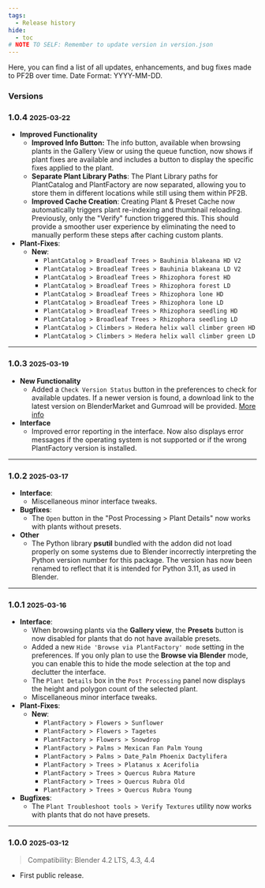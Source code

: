 ```yaml
---
tags:
  - Release history
hide:
  - toc
# NOTE TO SELF: Remember to update version in version.json
---
```

Here, you can find a list of all updates, enhancements, and bug fixes made to PF2B over time. Date Format: YYYY-MM-DD.


### Versions

<div class="changelog" markdown>

### 1.0.4 <small>2025-03-22</small>

- **Improved Functionality**
    - **Improved Info Button:** The info button, available when browsing plants in the Gallery View or using the queue function, now shows if plant fixes are available and includes a button to display the specific fixes applied to the plant.
    - **Separate Plant Library Paths**: The Plant Library paths for PlantCatalog and PlantFactory are now separated, allowing you to store them in different locations while still using them within PF2B.
    - **Improved Cache Creation**: Creating Plant & Preset Cache now automatically triggers plant re-indexing and thumbnail reloading. Previously, only the "Verify" function triggered this. This should provide a smoother user experience by eliminating the need to manually perform these steps after caching custom plants.
- **Plant-Fixes**:
    - **New**:
        - `PlantCatalog > Broadleaf Trees > Bauhinia blakeana HD V2`
        - `PlantCatalog > Broadleaf Trees > Bauhinia blakeana LD V2`
        - `PlantCatalog > Broadleaf Trees > Rhizophora forest HD`
        - `PlantCatalog > Broadleaf Trees > Rhizophora forest LD`
        - `PlantCatalog > Broadleaf Trees > Rhizophora lone HD`
        - `PlantCatalog > Broadleaf Trees > Rhizophora lone LD`
        - `PlantCatalog > Broadleaf Trees > Rhizophora seedling HD`
        - `PlantCatalog > Broadleaf Trees > Rhizophora seedling LD`
        - `PlantCatalog > Climbers > Hedera helix wall climber green HD`
        - `PlantCatalog > Climbers > Hedera helix wall climber green LD`

---

### 1.0.3 <small>2025-03-19</small>

- **New Functionality**
    - Added a `Check Version Status` button in the preferences to check for available updates. If a newer version is found, a download link to the latest version on BlenderMarket and Gumroad will be provided. [More info](preferences/general.md#version-check)
- **Interface**
    - Improved error reporting in the interface. Now also displays error messages if the operating system is not supported or if the wrong PlantFactory version is installed.

---

### 1.0.2 <small>2025-03-17</small>

- **Interface**:
    - Miscellaneous minor interface tweaks.
- **Bugfixes**:
    - The `Open` button in the "Post Processing > Plant Details" now works with plants without presets.
- **Other**
    - The Python library **psutil** bundled with the addon did not load properly on some systems due to Blender incorrectly interpreting the Python version number for this package. The version has now been renamed to reflect that it is intended for Python 3.11, as used in Blender.

---

### 1.0.1 <small>2025-03-16</small>

- **Interface**:
    - When browsing plants via the **Gallery view**, the **Presets** button is now disabled for plants that do not have available presets.
    - Added a new `Hide 'Browse via PlantFactory' mode` setting in the preferences. If you only plan to use the **Browse via Blender** mode, you can enable this to hide the mode selection at the top and declutter the interface.
    - The `Plant Details` box in the `Post Processing` panel now displays the height and polygon count of the selected plant.
    - Miscellaneous minor interface tweaks.
- **Plant-Fixes**:
    - **New**:
        - `PlantFactory > Flowers > Sunflower`
        - `PlantFactory > Flowers > Tagetes`
        - `PlantFactory > Flowers > Snowdrop`
        - `PlantFactory > Palms > Mexican Fan Palm Young`
        - `PlantFactory > Palms > Date_Palm Phoenix Dactylifera`
        - `PlantFactory > Trees > Platanus x Acerifolia`
        - `PlantFactory > Trees > Quercus Rubra Mature`
        - `PlantFactory > Trees > Quercus Rubra Old`
        - `PlantFactory > Trees > Quercus Rubra Young`
- **Bugfixes**:
    - The `Plant Troubleshoot tools > Verify Textures` utility now works with plants that do not have presets.

---

### 1.0.0 <small>2025-03-12</small>

  > Compatibility: Blender 4.2 LTS, 4.3, 4.4

  - First public release.

</div> <!-- /Changelog -->